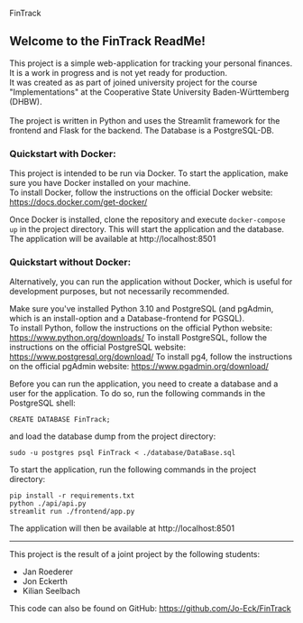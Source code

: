 FinTrack

## Welcome to the FinTrack ReadMe!
This project is a simple web-application for tracking your personal finances. It is a work in progress and is not yet ready for production. <br>
It was created as as part of joined university project for the course "Implementations" at the Cooperative State University Baden-Württemberg (DHBW). <br> 
<br>
The project is written in Python and uses the Streamlit framework for the frontend and Flask for the backend. The Database is a PostgreSQL-DB.


### Quickstart with Docker:
This project is intended to be run via  Docker.
To start the application, make sure you have Docker installed on your machine. <br>
To install Docker, follow the instructions on the official Docker website: https://docs.docker.com/get-docker/

Once Docker is installed, clone the repository and execute `docker-compose up` in the project directory.
This will start the application and the database. <br>
The application will be available at http://localhost:8501



### Quickstart without Docker:
Alternatively, you can run the application without Docker, which is useful for development purposes, but not necessarily recommended.

Make sure you've installed Python 3.10 and PostgreSQL (and pgAdmin, which is an install-option and a Database-frontend for PGSQL).<br>
To install Python, follow the instructions on the official Python website: https://www.python.org/downloads/
To install PostgreSQL, follow the instructions on the official PostgreSQL website: https://www.postgresql.org/download/
To install pg4, follow the instructions on the official pgAdmin website: https://www.pgadmin.org/download/

Before you can run the application, you need to create a database and a user for the application.
To do so, run the following commands in the PostgreSQL shell:

    CREATE DATABASE FinTrack;

and load the database dump from the project directory:

    sudo -u postgres psql FinTrack < ./database/DataBase.sql

To start the application, run the following commands in the project directory:

    pip install -r requirements.txt
    python ./api/api.py
    streamlit run ./frontend/app.py

The application will then be available at http://localhost:8501

------------------------------------------------------------------------------------------------------------------------------
This project is the result of a joint project by the following students:
- Jan Roederer
- Jon Eckerth
- Kilian Seelbach

This code can also be found on GitHub: https://github.com/Jo-Eck/FinTrack 
